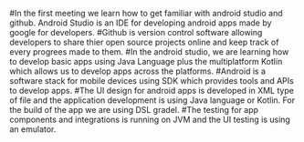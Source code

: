 #In the first meeting we learn how to get familiar with android studio and github. Android Studio is an IDE for developing android apps made by google for developers. 
#Github is version control software allowing developers to share thier open source projects online and keep track of every progrees made to them. 
#In the android studio, we are learning how to develop basic apps using Java Language plus the multiplatform Kotlin which allows us to develop apps across the platforms. 
#Android is a software stack for mobile devices using SDK which provides tools and APIs to develop apps. 
#The UI design for android apps is developed in XML type of file and the application development is using Java language or Kotlin. For the build of the app we are using DSL gradel. 
#The testing for app components and integrations is running on JVM and the UI testing is using an emulator.

